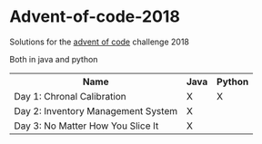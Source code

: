 # Advent-of-code-2018
Solutions for the <a href="https://adventofcode.com/2018">advent of code</a> challenge 2018 

Both in java and python


<table>
  <tr><th>Name</th><th>Java</th> <th>Python</th></tr>
  <tr><td>Day 1: Chronal Calibration</td><td>X</td><td>X</td></tr>
  <tr><td>Day 2: Inventory Management System</td><td>X</td><td></td></tr>
  <tr><td>Day 3: No Matter How You Slice It</td><td>X</td><td></td></tr>
</table>
